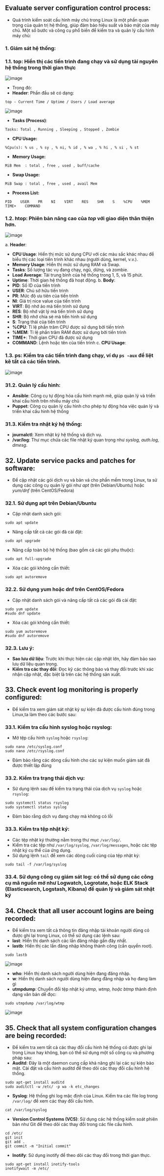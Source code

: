 ## Evaluate server configuration control process:
- Quá trình kiểm soát cấu hình máy chủ trong Linux là một phần quan trọng của quản trị hệ thống, giúp đảm bảo hiệu suất và bảo mật của máy chủ. Một số bước và công cụ phổ biến để kiểm tra và quản lý cấu hình máy chủ:
### 1. Giám sát hệ thống:
### 1.1. **top**: Hiển thị các tiến trình đang chạy và sử dụng tài nguyên hệ thống trong thời gian thực
![image](https://github.com/user-attachments/assets/dd3b328b-24f1-40a9-b1d4-b04094de0c63)
- Trong đó:
- **Header**: Phần đầu sẽ có dạng:
```
top - Current Time / Uptime / Users / Load average
```
![image](https://github.com/user-attachments/assets/901118e8-e60c-4194-be5a-e61449d45512)

- **Tasks (Process)**:
```
Tasks: Total , Running , Sleeping , Stopped , Zombie 
```

- **CPU Usage:**
```
%Cpu(s): % us , % sy , % ni, % id , % wa , % hi , % si , % st 
```

- **Memory Usage:**
```
MiB Mem  : total , free , used , buff/cache
```

- **Swap Usage:**
```
MiB Swap : total , free , used , avail Mem 
```

- **Process List:**
```
PID    USER    PR    NI    VIRT    RES    SHR    S    %CPU    %MEM    TIME+    COMMAND
```
### 1.2. **htop**: Phiên bản nâng cao của *top* với giao diện thân thiện hơn.

![image](https://github.com/user-attachments/assets/2aed0c86-209e-44fa-a7e9-880a2e1bf676)

a. **Header**:
  -  **CPU Usage**: Hiển thị mức sử dụng CPU với các màu sắc khác nhau để biểu thị các loại tiến trình khác nhau (người dùng, kernel, v.v.).
  -  **Memory Usage**: Hiển thị mức sử dụng RAM và Swap.
  -  **Tasks**: Số lượng tác vụ đang chạy, ngủ, dừng, và zombie.
  -  **Load Average**: Tải trung bình của hệ thống trong 1, 5, và 15 phút.
  -  **Uptime**: Thời gian hệ thống đã hoạt động.
b. **Body**:
  - **PID**: Số ID của tiến trình
  - **USER**: Chủ sở hữu tiến trình
  - **PR**: Mức độ ưu tiên của tiến trình
  - **NI**: Giá trị nice value của tiến trình
  - **VIRT**: Bộ nhớ ảo mà tiến trình sử dụng
  - **RES**: Bộ nhớ vật lý mà tiến trình sử dụng
  - **SHR**: Bộ nhớ chia sẻ mà tiến hình sử dụng
  - **S**: Trạng thái của tiến trình
  - **%CPU**: Tỉ lệ phần trăm CPU được sử dụng bởi tiến trình
  - **%MEM**: Tỉ lệ phần trăm RAM được sử dụng bởi tiến trình
  - **TIME+**: Thời gian CPU đã được sử dụng
  - **COMMAND**: Lệnh hoặc tên của tiến trình
c. **CPU Usage**:
  
### 1.3. **ps**: Kiểm tra các tiến trình đang chạy, ví dụ `ps -aux` để liệt kê tất cả các tiến trình.
![image](https://github.com/user-attachments/assets/7c0da077-0ed6-4704-9e38-7073282cfae7)

### 31.2. Quản lý cấu hình: 
- **Ansible**: Công cụ tự động hóa cấu hình mạnh mẽ, giúp quản lý và triển khai cấu hình trên nhiều máy chủ
- **Puppet**: Công cụ quản lý cấu hình cho phép tự động hóa việc quản lý và triển khai cấu hình hệ thống

### 31.3. Kiểm tra nhật ký hệ thống:
- **journalctl**: Xem nhật ký hệ thống và dịch vụ.
- **/var/log**: Thư mục chứa các file nhật ký quan trọng như *syslog, auth.log, dmesg*.

## 32. Update service packs and patches for software:
- Để cập nhật các gói dịch vụ và bản vá cho phần mềm trong Linux, ta sử dụng các công cụ quản lý gói như *apt* (trên Debian/Ubuntu) hoặc *yum/dnf* (trên CentOS/Fedora)
### 32.1. Sử dụng apt trên Debian/Ubuntu
- Cập nhật danh sách gói:
```
sudo apt update
```
- Nâng cấp tất cả các gói đã cài đặt:
```
sudo apt upgrade
```
- Nâng cấp toàn bộ hệ thống (bao gồm cả các gói phụ thuộc):
```
sudo apt full-upgrade
```
- Xóa các gói không cần thiết:
```
sudo apt autoremove
```

### 32.2. Sử dụng yum hoặc dnf trên CentOS/Fedora
- Cập nhật danh sách gói và nâng cấp tất cả các gói đã cài đặt:
```
sudo yum update
#sudo dnf update
```
- Xóa các gói không cần thiết:
```
sudo yum autoremove
#sudo dnf autoremove
```

### 32.3. Lưu ý:
- **Sao lưu dữ liệu**: Trước khi thực hiện các cập nhật lớn, hãy đảm bảo sao lưu dữ liệu quan trọng.
- **Kiểm tra các thay đổi**: Đọc kỹ các thông báo và thay đổi trước khi xác nhận cập nhật, đặc biệt là trên các hệ thống sản xuất.

## 33. Check event log monitoring is properly configured:
- Để kiểm tra xem giám sát nhật ký sự kiện đã được cấu hình đúng trong Linux,ta làm theo các bước sau:
### 33.1. Kiểm tra cấu hình syslog hoặc rsyslog:
- Mở tệp cấu hình `syslog` hoặc `rsyslog`:
```
sudo nano /etc/syslog.conf
sudo nano /etc/rsyslog.conf
```
- Đảm bảo rằng các dòng cấu hình cho các sự kiện muốn giám sát đã được thiết lập đúng

### 33.2. Kiểm tra trạng thái dịch vụ:
- Sử dụng lệnh sau để kiểm tra trạng thái của dịch vụ `syslog` hoặc `rsyslog`:
```
sudo systemctl status rsyslog
sudo systemctl status syslog
```
- Đảm bảo rằng dịch vụ đang chạy mà không có lỗi

### 33.3. Kiểm tra tệp nhật ký:
- Các tệp nhật ký thường nằm trong thư mục `/var/log/`.
- Kiểm tra các tệp như `/var/log/syslog`, `/var/log/messages`, hoặc các tệp nhật ký cụ thể của ứng dụng.
- Sử dụng lệnh `tail` để xem các dòng cuối cùng của tệp nhật ký:
``` 
sudo tail -f /var/log/syslog
```

### 33.4. Sử dụng công cụ giám sát log: có thể sử dụng các công cụ mã nguồn mở như Logwatch, Logrotate, hoặc ELK Stack (Elasticsearch, Logstash, Kibana) để quản lý và giám sát nhật ký

## 34. Check that all user account logins are being recorded:
- Để kiểm tra xem tất cả thông tin đăng nhập tài khoản người dùng có được ghi lại trong Linux, có thể sử dụng các lệnh sau:
- **last**: Hiển thị danh sách các lần đăng nhập gần đây nhất.
- **lastb**: Hiển thị các lần đăng nhập không thành công (cần quyền root).
```
sudo lastb
```
![image](https://github.com/user-attachments/assets/c39d5657-e93e-46fe-9eae-443586149617)

- **who**: Hiển thị danh sách người dùng hiện đang đăng nhập.
- **w**: Hiển thị danh sách người dùng hiện đang đăng nhập và họ đang làm gì
- **utmpdump**: Chuyển đổi tệp nhật ký *utmp, wtmp, hoặc btmp* thành định dạng văn bản dễ đọc:
```
sudo utmpdump /var/log/wtmp
```
![image](https://github.com/user-attachments/assets/e1571249-bd8f-4fdf-81bc-3601d4cbcdf9)

## 35. Check that all system configuration changes are being recorded: 
- Để kiểm tra xem tất cả các thay đổi cấu hình hệ thống có được ghi lại trong Linux hay không, bạn có thể sử dụng một số công cụ và phương pháp sau:
- **Auditd**: Đây là một daemon cung cấp khả năng ghi lại các sự kiện bảo mật. Cài đặt và cấu hình auditd để theo dõi các thay đổi cấu hình hệ thống.
```
sudo apt-get install auditd
sudo auditctl -w /etc/ -p wa -k etc_changes
```
- **Syslog**: Hệ thống ghi log mặc định của Linux. Kiểm tra các file log trong `/var/log/` để xem các thay đổi cấu hình.
```
cat /var/log/syslog
```
- **Version Control Systems (VCS)**: Sử dụng các hệ thống kiểm soát phiên bản như Git để theo dõi các thay đổi trong các file cấu hình.
```
cd /etc/
git init
git add .
git commit -m "Initial commit"
```
- **Inotify**: Sử dụng inotify để theo dõi các thay đổi trong thời gian thực.
```
sudo apt-get install inotify-tools
inotifywait -m /etc/
```
